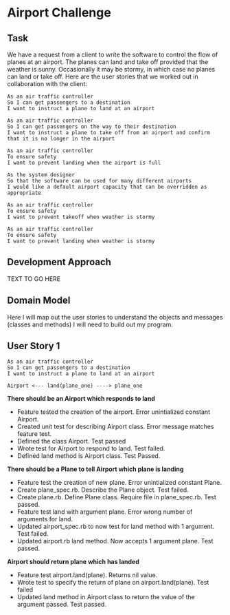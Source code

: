 # Airport Challenge

Task
-----

We have a request from a client to write the 
software to control the flow of planes at an airport. 
The planes can land and take off provided that the weather 
is sunny. Occasionally it may be stormy, in which case 
no planes can land or take off.  Here are the user stories 
that we worked out in collaboration with the client:

```
As an air traffic controller 
So I can get passengers to a destination 
I want to instruct a plane to land at an airport

As an air traffic controller 
So I can get passengers on the way to their destination 
I want to instruct a plane to take off from an airport and confirm that it is no longer in the airport

As an air traffic controller 
To ensure safety 
I want to prevent landing when the airport is full 

As the system designer
So that the software can be used for many different airports
I would like a default airport capacity that can be overridden as appropriate

As an air traffic controller 
To ensure safety 
I want to prevent takeoff when weather is stormy 

As an air traffic controller 
To ensure safety 
I want to prevent landing when weather is stormy 
```

## Development Approach 

TEXT TO GO HERE

## Domain Model

Here I will map out the user stories to understand the objects and messages (classes and methods)
I will need to build out my program.

## User Story 1

```
As an air traffic controller 
So I can get passengers to a destination 
I want to instruct a plane to land at an airport
```

```
Airport <--- land(plane_one) ----> plane_one
```

**There should be an Airport which responds to land**
 - Feature tested the creation of the airport. Error unintialized constant Airport.
 - Created unit test for describing Airport class. Error message matches feature test.
 - Defined the class Airport. Test passed
 - Wrote test for Airport to respond to land. Test failed.
 - Defined land method is Airport class. Test Passed.

**There should be a Plane to tell Airport which plane is landing**

 - Feature test the creation of new plane. Error unintialized constant Plane.
 - Create plane_spec.rb. Describe the Plane object. Test failed.
 - Create plane.rb. Define Plane class. Require file in plane_spec.rb. Test passed.
 - Feature test land with argument plane. Error wrong number of arguments for land.
 - Updated airport_spec.rb to now test for land method with 1 argument. Test failed.
 - Updated airport.rb land method. Now accepts 1 argument plane. Test passed.

 **Airport should return plane which has landed**
  
  - Feature test airport.land(plane). Returns nil value.
  - Wrote test to specify the return of plane on airport.land(plane). Test failed
  - Updated land method in Airport class to return the value of the argument passed. Test passed.